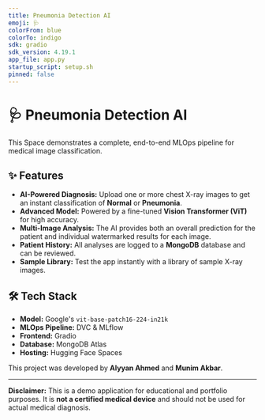 ```yaml
---
title: Pneumonia Detection AI
emoji: 🩺
colorFrom: blue
colorTo: indigo
sdk: gradio
sdk_version: 4.19.1
app_file: app.py
startup_script: setup.sh
pinned: false
---
```


# 🩺 Pneumonia Detection AI

This Space demonstrates a complete, end-to-end MLOps pipeline for medical image classification.

## ✨ Features

-   **AI-Powered Diagnosis:** Upload one or more chest X-ray images to get an instant classification of **Normal** or **Pneumonia**.
-   **Advanced Model:** Powered by a fine-tuned **Vision Transformer (ViT)** for high accuracy.
-   **Multi-Image Analysis:** The AI provides both an overall prediction for the patient and individual watermarked results for each image.
-   **Patient History:** All analyses are logged to a **MongoDB** database and can be reviewed.
-   **Sample Library:** Test the app instantly with a library of sample X-ray images.

## 🛠️ Tech Stack

-   **Model:** Google's `vit-base-patch16-224-in21k`
-   **MLOps Pipeline:** DVC & MLflow
-   **Frontend:** Gradio
-   **Database:** MongoDB Atlas
-   **Hosting:** Hugging Face Spaces

This project was developed by **Alyyan Ahmed** and **Munim Akbar**.

---
**Disclaimer:** This is a demo application for educational and portfolio purposes. It is **not a certified medical device** and should not be used for actual medical diagnosis.